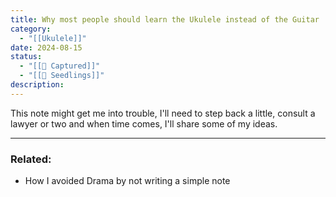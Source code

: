 ```yaml
---
title: Why most people should learn the Ukulele instead of the Guitar
category:
  - "[[Ukulele]]"
date: 2024-08-15
status:
  - "[[📝 Captured]]"
  - "[[🌱 Seedlings]]"
description:
---
```


This note might get me into trouble, I'll need to step back a little, consult a lawyer or two and when time comes, I'll share some of my ideas.


---
### Related:
- How I avoided Drama by not writing a simple note